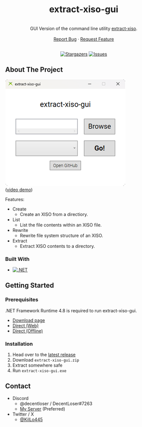 <a name="readme-top"></a>

<br />
<div align="center">

  <p align="center">
    <h1>extract-xiso-gui</h1>
    <br />
    GUI Version of the command line utility <a href="https://github.com/XboxDev/extract-xiso">extract-xiso</a>.  
    <br />
    <br />
    <a href="https://github.com/KilLo445/extract-xiso-gui/issues/new?assignees=&labels=bug&projects=&template=bug_report.md&title=%5BBug+Report%5D+Simple+description+of+the+bug">Report Bug</a>
    ·
    <a href="https://github.com/KilLo445/extract-xiso-gui/issues/new?assignees=&labels=enhancement&projects=&template=feature-request.md&title=%5BFeature+Req%5D+Simple+description+of+your+request">Request Feature</a>
    <br />
    <br />
  </p>

  [![Stargazers][stars-shield]][stars-url]
  [![Issues][issues-shield]][issues-url]
</div>

<!-- ABOUT THE PROJECT -->
## About The Project

![extract-xiso-gui Screenshot](https://raw.githubusercontent.com/KilLo445/extract-xiso-gui/master/.github/App.png)  
([video demo](https://youtu.be/CrVvFjI6kec))

Features:
* Create
    * Create an XISO from a directiory.
* List
    * List the file contents within an XISO file.
* Rewrite
    * Rewrite file system structure of an XISO.
* Extract
    * Extract XISO contents to a directory.

### Built With

* [![.NET][.NET]][framework-url]

<!-- GETTING STARTED -->
## Getting Started

### Prerequisites

.NET Framework Runtime 4.8 is required to run extract-xiso-gui.
  - [Download page](https://dotnet.microsoft.com/en-us/download/dotnet-framework/net48)
  - [Direct (Web)](https://dotnet.microsoft.com/en-us/download/dotnet-framework/thank-you/net48-web-installer)
  - [Direct (Offline)](https://dotnet.microsoft.com/en-us/download/dotnet-framework/thank-you/net48-offline-installer)

### Installation

1. Head over to the [latest release](https://github.com/KilLo445/extract-xiso-gui/releases/latest)
2. Download `extract-xiso-gui.zip`
3. Extract somewhere safe
4. Run `extract-xiso-gui.exe`

<!-- LICENSE -->
<!-- ## License

Distributed under the MIT License. See `LICENSE.txt` for more information. -->

<!-- CONTACT -->
## Contact

- Discord
    - @decentloser / DecentLoser#7263
    - [My Server](https://discord.gg/66qymzdtMw) (Preferred)
- Twitter / X
  - [@KilLo445](https://twitter.com/KilLo445)

<!-- MARKDOWN LINKS & IMAGES -->
<!-- https://www.markdownguide.org/basic-syntax/#reference-style-links -->
[forks-shield]: https://img.shields.io/github/forks/KilLo445/extract-xiso-gui.svg?style=for-the-badge
[forks-url]: https://github.com/KilLo445/extract-xiso-gui/network/members
[stars-shield]: https://img.shields.io/github/stars/KilLo445/extract-xiso-gui.svg?style=for-the-badge
[stars-url]: https://github.com/KilLo445/extract-xiso-gui/stargazers
[issues-shield]: https://img.shields.io/github/issues/KilLo445/extract-xiso-gui.svg?style=for-the-badge
[issues-url]: https://github.com/KilLo445/extract-xiso-gui/issues
[.NET]: https://img.shields.io/badge/.NET_Framework-5C2D91?style=for-the-badge&logo=.net&logoColor=white
[Framework]: https://img.shields.io/badge/.NET_Framework-4.8-purple
[framework-url]: https://dotnet.microsoft.com/en-us/download/dotnet-framework

<!-- README Template -->
<!-- https://github.com/othneildrew/Best-README-Template -->
